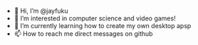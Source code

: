 - 👋 Hi, I’m @jayfuku
- 👀 I’m interested in computer science and video games!
- 🌱 I’m currently learning how to create my own desktop apsp
- 📫 How to reach me direct messages on github

<!---
jayfuku/jayfuku is a ✨ special ✨ repository because its `README.md` (this file) appears on your GitHub profile.
You can click the Preview link to take a look at your changes.
--->
